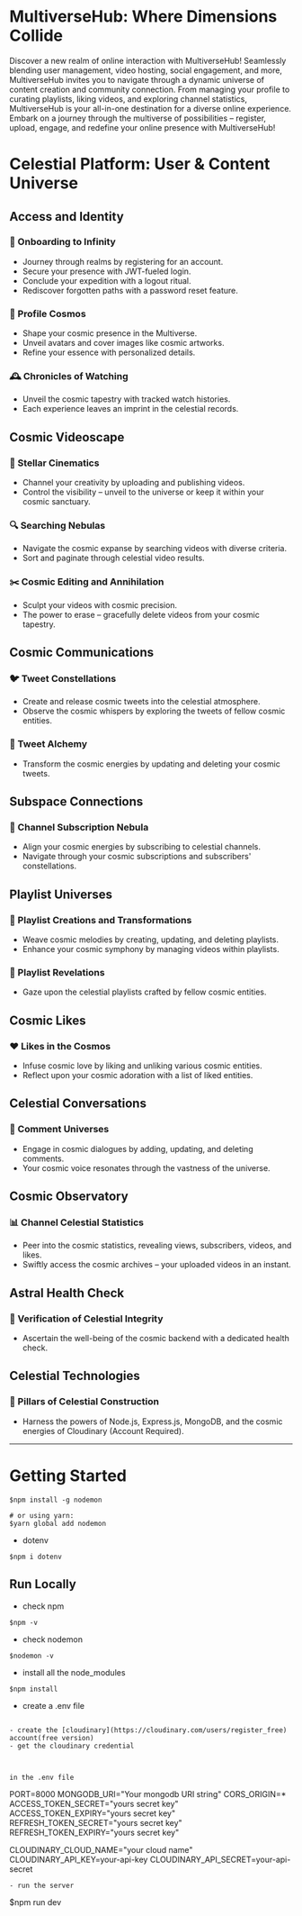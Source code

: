 # MultiverseHub: Where Dimensions Collide

Discover a new realm of online interaction with MultiverseHub! Seamlessly blending user management, video hosting, social engagement, and more, MultiverseHub invites you to navigate through a dynamic universe of content creation and community connection. From managing your profile to curating playlists, liking videos, and exploring channel statistics, MultiverseHub is your all-in-one destination for a diverse online experience. Embark on a journey through the multiverse of possibilities – register, upload, engage, and redefine your online presence with MultiverseHub!

# Celestial Platform: User & Content Universe

## Access and Identity

### 🚀 Onboarding to Infinity
- Journey through realms by registering for an account.
- Secure your presence with JWT-fueled login.
- Conclude your expedition with a logout ritual.
- Rediscover forgotten paths with a password reset feature.

### 🌌 Profile Cosmos
- Shape your cosmic presence in the Multiverse.
- Unveil avatars and cover images like cosmic artworks.
- Refine your essence with personalized details.

### 🕰️ Chronicles of Watching
- Unveil the cosmic tapestry with tracked watch histories.
- Each experience leaves an imprint in the celestial records.

## Cosmic Videoscape

### 🎥 Stellar Cinematics
- Channel your creativity by uploading and publishing videos.
- Control the visibility – unveil to the universe or keep it within your cosmic sanctuary.

### 🔍 Searching Nebulas
- Navigate the cosmic expanse by searching videos with diverse criteria.
- Sort and paginate through celestial video results.

### ✂️ Cosmic Editing and Annihilation
- Sculpt your videos with cosmic precision.
- The power to erase – gracefully delete videos from your cosmic tapestry.

## Cosmic Communications

### 🐦 Tweet Constellations
- Create and release cosmic tweets into the celestial atmosphere.
- Observe the cosmic whispers by exploring the tweets of fellow cosmic entities.

### 🔄 Tweet Alchemy
- Transform the cosmic energies by updating and deleting your cosmic tweets.

## Subspace Connections

### 🌌 Channel Subscription Nebula
- Align your cosmic energies by subscribing to celestial channels.
- Navigate through your cosmic subscriptions and subscribers' constellations.

## Playlist Universes

### 🎵 Playlist Creations and Transformations
- Weave cosmic melodies by creating, updating, and deleting playlists.
- Enhance your cosmic symphony by managing videos within playlists.

### 🌌 Playlist Revelations
- Gaze upon the celestial playlists crafted by fellow cosmic entities.

## Cosmic Likes

### ❤️ Likes in the Cosmos
- Infuse cosmic love by liking and unliking various cosmic entities.
- Reflect upon your cosmic adoration with a list of liked entities.

## Celestial Conversations

### 💬 Comment Universes
- Engage in cosmic dialogues by adding, updating, and deleting comments.
- Your cosmic voice resonates through the vastness of the universe.

## Cosmic Observatory

### 📊 Channel Celestial Statistics
- Peer into the cosmic statistics, revealing views, subscribers, videos, and likes.
- Swiftly access the cosmic archives – your uploaded videos in an instant.

## Astral Health Check

### 🌌 Verification of Celestial Integrity
- Ascertain the well-being of the cosmic backend with a dedicated health check.

## Celestial Technologies

### 🚀 Pillars of Celestial Construction
- Harness the powers of Node.js, Express.js, MongoDB, and the cosmic energies of Cloudinary (Account Required).



--- 
# Getting Started
```
$npm install -g nodemon

# or using yarn:
$yarn global add nodemon
```
- dotenv
```
$npm i dotenv
```
Run Locally
---
- check npm
```
$npm -v
```
- check nodemon
```
$nodemon -v
```
- install all the node_modules
```
$npm install
```
- create a .env file 
```

- create the [cloudinary](https://cloudinary.com/users/register_free) account(free version)
- get the cloudinary credential



in the .env file

```
PORT=8000
MONGODB_URI="Your mongodb URI string"
CORS_ORIGIN=*
ACCESS_TOKEN_SECRET="yours secret key"
ACCESS_TOKEN_EXPIRY="yours secret key"
REFRESH_TOKEN_SECRET="yours secret key"
REFRESH_TOKEN_EXPIRY="yours secret key"

CLOUDINARY_CLOUD_NAME="your cloud name"
CLOUDINARY_API_KEY=your-api-key
CLOUDINARY_API_SECRET=your-api-secret
```
- run the server
```
$npm run dev
```
